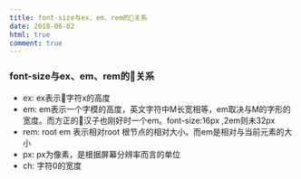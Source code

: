 ```yaml
---
title: font-size与ex、em、rem的关系
date: 2018-06-02
html: true
comment: true
---
```


### font-size与ex、em、rem的关系

- ex: ex表示字符x的高度
- em: em表示一个字模的高度，英文字符中M长宽相等，em取决与M的字形的宽度。而方正的汉子也刚好时一个em。font-size:16px ,2em则未32px
- rem: root em 表示相对root 根节点的相对大小。而em是相对与当前元素的大小
- px: px为像素，是根据屏幕分辨率而言的单位
- ch: 字符0的宽度
